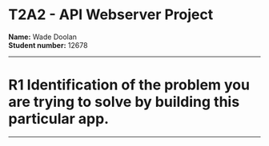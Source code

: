 
# T2A2 - API Webserver Project    

**Name:** Wade Doolan  
**Student number:** 12678     

<hr>  


# R1 Identification of the problem you are trying to solve by building this particular app.  


<hr>  










